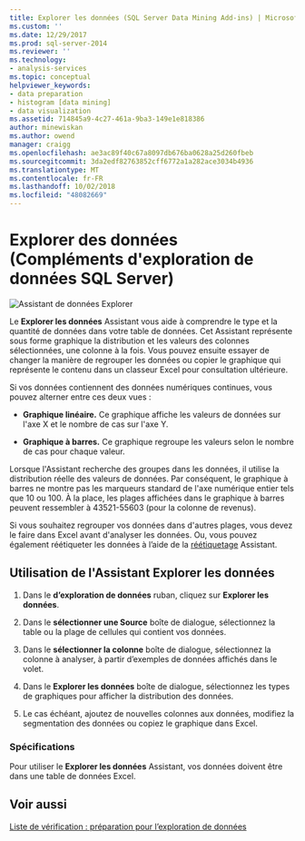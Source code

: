 ```yaml
---
title: Explorer les données (SQL Server Data Mining Add-ins) | Microsoft Docs
ms.custom: ''
ms.date: 12/29/2017
ms.prod: sql-server-2014
ms.reviewer: ''
ms.technology:
- analysis-services
ms.topic: conceptual
helpviewer_keywords:
- data preparation
- histogram [data mining]
- data visualization
ms.assetid: 714845a9-4c27-461a-9ba3-149e1e818386
author: minewiskan
ms.author: owend
manager: craigg
ms.openlocfilehash: ae3ac89f40c67a8097db676ba0628a25d260fbeb
ms.sourcegitcommit: 3da2edf82763852cff6772a1a282ace3034b4936
ms.translationtype: MT
ms.contentlocale: fr-FR
ms.lasthandoff: 10/02/2018
ms.locfileid: "48082669"
---
```

# <a name="explore-data-sql-server-data-mining-add-ins"></a>Explorer des données (Compléments d'exploration de données SQL Server)
  ![Assistant de données Explorer](media/dmc-explore.gif "Assistant Exploration des données")  
  
 Le **Explorer les données** Assistant vous aide à comprendre le type et la quantité de données dans votre table de données. Cet Assistant représente sous forme graphique la distribution et les valeurs des colonnes sélectionnées, une colonne à la fois. Vous pouvez ensuite essayer de changer la manière de regrouper les données ou copier le graphique qui représente le contenu dans un classeur Excel pour consultation ultérieure.  
  
 Si vos données contiennent des données numériques continues, vous pouvez alterner entre ces deux vues :  
  
-   **Graphique linéaire.** Ce graphique affiche les valeurs de données sur l'axe X et le nombre de cas sur l'axe Y.  
  
-   **Graphique à barres.** Ce graphique regroupe les valeurs selon le nombre de cas pour chaque valeur.  
  
 Lorsque l'Assistant recherche des groupes dans les données, il utilise la distribution réelle des valeurs de données. Par conséquent, le graphique à barres ne montre pas les marqueurs standard de l'axe numérique entier tels que 10 ou 100. À la place, les plages affichées dans le graphique à barres peuvent ressembler à 43521-55603 (pour la colonne de revenus).  
  
 Si vous souhaitez regrouper vos données dans d'autres plages, vous devez le faire dans Excel avant d'analyser les données. Ou, vous pouvez également réétiqueter les données à l’aide de la [réétiquetage](relabel-sql-server-data-mining-add-ins.md) Assistant.  
  
## <a name="using-the-explore-data-wizard"></a>Utilisation de l'Assistant Explorer les données  
  
1.  Dans le **d’exploration de données** ruban, cliquez sur **Explorer les données**.  
  
2.  Dans le **sélectionner une Source** boîte de dialogue, sélectionnez la table ou la plage de cellules qui contient vos données.  
  
3.  Dans le **sélectionner la colonne** boîte de dialogue, sélectionnez la colonne à analyser, à partir d’exemples de données affichés dans le volet.  
  
4.  Dans le **Explorer les données** boîte de dialogue, sélectionnez les types de graphiques pour afficher la distribution des données.  
  
5.  Le cas échéant, ajoutez de nouvelles colonnes aux données, modifiez la segmentation des données ou copiez le graphique dans Excel.  
  
### <a name="requirements"></a>Spécifications  
 Pour utiliser le **Explorer les données** Assistant, vos données doivent être dans une table de données Excel.   
  
## <a name="see-also"></a>Voir aussi  
 [Liste de vérification : préparation pour l’exploration de données](checklist-of-preparation-for-data-mining.md)  
  
  
